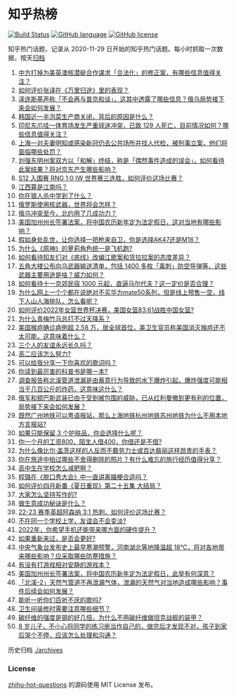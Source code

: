 # 知乎热榜
[![Build Status](https://github.com/ToWeLong/zhihu-hot-questions/workflows/CI/badge.svg)](https://github.com/ToWeLong/zhihu-hot-questions/actions)
[![GitHub language](https://img.shields.io/badge/language-golang-orange.svg)](https://golang.org/)
[![GitHub license](https://img.shields.io/github/license/ToWeLong/zhihu-hot-questions)](https://github.com/ToWeLong/zhihu-hot-questions/blob/main/LICENSE)

知乎热门话题，记录从 2020-11-29 日开始的知乎热门话题。每小时抓取一次数据，按天[归档](./archives)

<!-- BEGIN -->

1. [中方打掉为美英澳核潜艇合作谋求「合法化」的修正案，有哪些信息值得关注？](https://www.zhihu.com/question/557281162)
1. [如何评价张译在《万里归途》里的表现？](https://www.zhihu.com/question/556590654)
1. [泽连斯基声称「不会再与普京和谈」，这其中透露了哪些信息？俄乌局势接下来会如何发展？](https://www.zhihu.com/question/557248182)
1. [韩国近一半泡菜生产商关闭，背后的原因是什么？](https://www.zhihu.com/question/557187893)
1. [印尼东爪哇一体育场发生严重球迷冲突，已致 129 人死亡，目前情况如何？哪些信息值得关注？](https://www.zhihu.com/question/557320245)
1. [上海一对夫妻明知或感染新冠仍去公共场所并找人代检，被刑事立案，他们将面临哪些处罚？](https://www.zhihu.com/question/557194961)
1. [刘强东明州案双方以「和解」终结，称是「偶然事件造成的误会」，如何看待此案结果？将对京东产生哪些影响？](https://www.zhihu.com/question/557364312)
1. [S12 入围赛 RNG 1:0 IW 世界赛三连胜，如何评价这场比赛？](https://www.zhihu.com/question/557325769)
1. [江西算是江南吗？](https://www.zhihu.com/question/60811287)
1. [你在狼人杀中学到了什么？](https://www.zhihu.com/question/53799163)
1. [俄罗斯使用核武器，世界将会怎样？](https://www.zhihu.com/question/557282007)
1. [俄乌冲突至今，北约用了几成功力？](https://www.zhihu.com/question/556075271)
1. [美国加州州长签署法案，将中国农历新年定为法定假日，这对当地有哪些影响？](https://www.zhihu.com/question/557320432)
1. [假如身处乱世，让你选择一把枪来自卫，你是选择AK47还是M16？](https://www.zhihu.com/question/557179907)
1. [为什么《原神》的萝莉角色统一是飞机跑?](https://www.zhihu.com/question/556137968)
1. [如何看待知友们对《底线》改编江歌案和货拉拉案的态度差异？](https://www.zhihu.com/question/557176788)
1. [五角大楼公布向乌武器输送清单，包括 1400 多枚「毒刺」防空导弹等，这些武器主要用途是啥？威力如何？](https://www.zhihu.com/question/557290866)
1. [如何看待十一京郊民宿 1000 元起，直逼马尔代夫？这一定价是否合理？](https://www.zhihu.com/question/557283971)
1. [为什么网上一个个都在说绝对不买华为mate50系列，但是线上预售一空，线下人山人海排队，怎么看呢？](https://www.zhihu.com/question/552339578)
1. [如何评价2022年女篮世界杯决赛，美国女篮83:61战胜中国女篮?](https://www.zhihu.com/question/557254866)
1. [为什么青梅竹马总打不过天降系？](https://www.zhihu.com/question/355513354)
1. [美国猴痘确诊病例超 2.58 万，居全球首位，美卫生官员称美国消灭猴痘还不太可能，这意味着什么？](https://www.zhihu.com/question/557270529)
1. [三个人的友谊永远长久吗？](https://www.zhihu.com/question/557281503)
1. [高二应该怎么努力?](https://www.zhihu.com/question/557327261)
1. [可以给我分享一下你喜欢的歌词吗？](https://www.zhihu.com/question/555468107)
1. [你读到最厉害的科普书是哪一本?](https://www.zhihu.com/question/465851505)
1. [调查报告称北溪管道泄漏是由蓄意行为导致的水下爆炸引起，爆炸强度可能相当于几百公斤的炸药，这意味这什么？](https://www.zhihu.com/question/557323979)
1. [俄军和顿巴斯武装已由于受到被包围的威胁，已从红利曼撤到更有利的位置，局势接下来会如何发展？](https://www.zhihu.com/question/557292287)
1. [既然广州地铁可以粤语报站，那么上海地铁杭州地铁苏州地铁为什么不用本地方言报站?](https://www.zhihu.com/question/358115755)
1. [如果只能保留 3 个护肤品，你会选择什么呢？](https://www.zhihu.com/question/549073894)
1. [你一个月的工资800，陌生人借400，你借还是不借?](https://www.zhihu.com/question/554752721)
1. [为什么像比尔·盖茨这样的人反而不戴劳力士或百达翡丽这样昂贵的手表？](https://www.zhihu.com/question/420037280)
1. [你在旅途中拍过哪些不舍得删除的照片？有什么难忘的旅行经历值得分享？](https://www.zhihu.com/question/556306201)
1. [高中生在学校怎么减肥啊？](https://www.zhihu.com/question/557249730)
1. [程璐在《脱口秀大会》中一直讲离婚梗合适吗？](https://www.zhihu.com/question/555074685)
1. [如何评价四月新番《夏日重现》第二十五集 大结局？](https://www.zhihu.com/question/556859306)
1. [大家怎么坚持写作的?](https://www.zhihu.com/question/546288277)
1. [做生意成功秘诀是什么？](https://www.zhihu.com/question/514302696)
1. [22-23 赛季英超阿森纳 3:1 热刺，如何评价这场比赛？](https://www.zhihu.com/question/557275701)
1. [不在同一个学校上学，友谊会不会变淡?](https://www.zhihu.com/question/557277167)
1. [2022年，你希望手机还能带来哪方面的硬件提升？](https://www.zhihu.com/question/556924184)
1. [如果重新来过，是否会更好?](https://www.zhihu.com/question/555001473)
1. [中央气象台发布史上最早寒潮预警，河南湖北等地降温超 18℃，将对各地带来哪些影响？应采取哪些防寒措施？](https://www.zhihu.com/question/557356628)
1. [有没有打游戏相对安静的游戏本？](https://www.zhihu.com/question/555198731)
1. [美国加州州长签署法案，将中国农历新年定为法定假日，此举有何深意？](https://www.zhihu.com/question/557321212)
1. [「北溪-2」天然气管道不再泄漏气体，泄漏的天然气对当地造成哪些影响？事件后续会如何发展？](https://www.zhihu.com/question/557315335)
1. [能听一听你们百听不厌的歌吗?](https://www.zhihu.com/question/556026846)
1. [卫生间装修时需要注意哪些细节？](https://www.zhihu.com/question/550507122)
1. [碳纤维的强度是钢的好几倍，为什么不用碳纤维做坦克战舰的装甲？](https://www.zhihu.com/question/480799471)
1. [8 岁儿子，不小心将同学的练习册当作自己的，做完后才发现不对，孩子到家后哭个不停，应该怎么处理和沟通？](https://www.zhihu.com/question/555332128)

<!-- END -->

历史归档 [./archives](./archives)


### License
[zhihu-hot-questions](https://github.com/towelong/zhihu-hot-questions) 的源码使用 MIT License 发布。